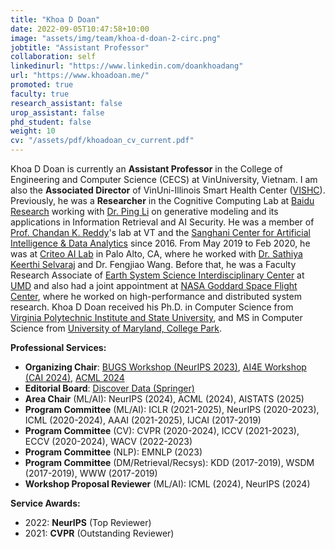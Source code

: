 ```yaml
---
title: "Khoa D Doan"
date: 2022-09-05T10:47:58+10:00
image: "assets/img/team/khoa-d-doan-2-circ.png"
jobtitle: "Assistant Professor"
collaboration: self
linkedinurl: "https://www.linkedin.com/doankhoadang"
url: "https://www.khoadoan.me/"
promoted: true
faculty: true
research_assistant: false
urop_assistant: false
phd_student: false
weight: 10
cv: "/assets/pdf/khoadoan_cv_current.pdf"
---
```

Khoa D Doan is currently an **Assistant Professor** in the College of Engineering and Computer Science (CECS) at VinUniversity, Vietnam. 
I am also the **Associated Director** of VinUni-Illinois Smart Health Center ([VISHC](https://smarthealth.vinuni.edu.vn)).
Previously, he was a **Researcher** in the Cognitive Computing Lab at [Baidu Research](http://research.baidu.com/) working with [Dr. Ping Li](http://research.baidu.com/People/index-view?id=111) on generative modeling and its applications in Information Retrieval and AI Security. He was a member of [Prof. Chandan K. Reddy](https://people.cs.vt.edu/reddy)'s lab at VT and the [Sanghani Center for Artificial Intelligence & Data Analytics](https://sanghani.cs.vt.edu/) since 2016. From May 2019 to Feb 2020, he was at [Criteo AI Lab](https://ailab.criteo.com/) in Palo Alto, CA, where he worked with [Dr. Sathiya Keerthi Selvaraj](http://www.keerthis.com/) and Dr. Fengjiao Wang. Before that, he was a Faculty Research Associate of [Earth System Science Interdisciplinary Center](http://essic.umd.edu/) at [UMD](https://www.umd.edu/) and also had a joint appointment at [NASA Goddard Space Flight Center](https://www.nasa.gov/goddard), where he worked on high-performance and distributed system research. Khoa D Doan received his Ph.D. in Computer Science from [Virginia Polytechnic Institute and State University](cs.vt.edu), and MS in Computer Science from [University of Maryland, College Park](cs.umd.edu). 

**Professional Services:** 

* **Organizing Chair**: [BUGS Workshop (NeurIPS 2023)](https://neurips2023-bugs.github.io/), [AI4E Workshop (CAI 2024)](https://cai2024-ai4e.github.io/), [ACML 2024](https://acml-conf.org/2024/)
* **Editorial Board**: [Discover Data (Springer)](https://link.springer.com/journal/44248)
* **Area Chair** (ML/AI): NeurIPS (2024), ACML (2024), AISTATS (2025)
* **Program Committee** (ML/AI): ICLR (2021-2025), NeurIPS (2020-2023), ICML (2020-2024), AAAI (2021-2025), IJCAI (2017-2019)
* **Program Committee** (CV): CVPR (2020-2024), ICCV (2021-2023), ECCV (2020-2024), WACV (2022-2023)
* **Program Committee** (NLP): EMNLP (2023)
* **Program Committee** (DM/Retrieval/Recsys): KDD (2017-2019), WSDM (2017-2019), WWW (2017-2019)
* **Workshop Proposal Reviewer** (ML/AI): ICML (2024), NeurIPS (2024)

**Service Awards:** 

* 2022: **NeurIPS** (Top Reviewer)
* 2021: **CVPR** (Outstanding Reviewer)